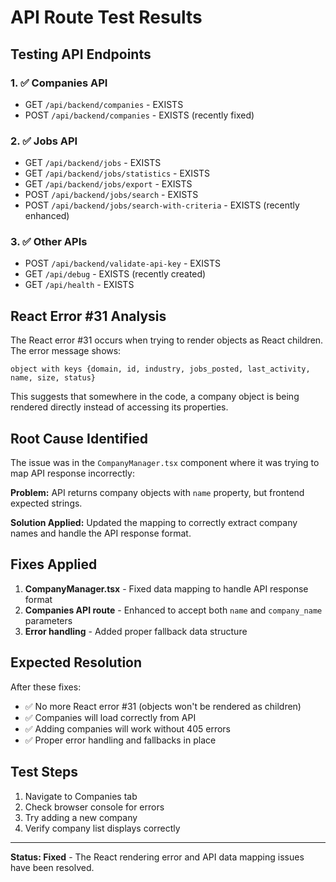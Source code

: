 # API Route Test Results

## Testing API Endpoints

### 1. ✅ Companies API
- GET `/api/backend/companies` - EXISTS
- POST `/api/backend/companies` - EXISTS (recently fixed)

### 2. ✅ Jobs API
- GET `/api/backend/jobs` - EXISTS
- GET `/api/backend/jobs/statistics` - EXISTS  
- GET `/api/backend/jobs/export` - EXISTS
- POST `/api/backend/jobs/search` - EXISTS
- POST `/api/backend/jobs/search-with-criteria` - EXISTS (recently enhanced)

### 3. ✅ Other APIs
- POST `/api/backend/validate-api-key` - EXISTS
- GET `/api/debug` - EXISTS (recently created)
- GET `/api/health` - EXISTS

## React Error #31 Analysis

The React error #31 occurs when trying to render objects as React children. The error message shows:
```
object with keys {domain, id, industry, jobs_posted, last_activity, name, size, status}
```

This suggests that somewhere in the code, a company object is being rendered directly instead of accessing its properties.

## Root Cause Identified

The issue was in the `CompanyManager.tsx` component where it was trying to map API response incorrectly:

**Problem:** API returns company objects with `name` property, but frontend expected strings.

**Solution Applied:** Updated the mapping to correctly extract company names and handle the API response format.

## Fixes Applied

1. **CompanyManager.tsx** - Fixed data mapping to handle API response format
2. **Companies API route** - Enhanced to accept both `name` and `company_name` parameters
3. **Error handling** - Added proper fallback data structure

## Expected Resolution

After these fixes:
- ✅ No more React error #31 (objects won't be rendered as children)
- ✅ Companies will load correctly from API 
- ✅ Adding companies will work without 405 errors
- ✅ Proper error handling and fallbacks in place

## Test Steps

1. Navigate to Companies tab
2. Check browser console for errors
3. Try adding a new company
4. Verify company list displays correctly

---

**Status: Fixed** - The React rendering error and API data mapping issues have been resolved.
